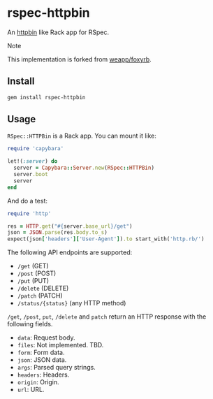 # rspec-httpbin

An [httpbin](https://github.com/postmanlabs/httpbin) like Rack app for RSpec.

> [!NOTE]
> This implementation is forked from [weapp/foxyrb](https://github.com/weapp/foxyrb/).

## Install

```bash
gem install rspec-httpbin
```

## Usage

`RSpec::HTTPBin` is a Rack app. You can mount it like:

```rb
require 'capybara'

let!(:server) do
  server = Capybara::Server.new(RSpec::HTTPBin)
  server.boot
  server
end
```

And do a test:

```rb
require 'http'

res = HTTP.get("#{server.base_url}/get")
json = JSON.parse(res.body.to_s)
expect(json['headers']['User-Agent']).to start_with('http.rb/')
```

The following API endpoints are supported:

- `/get` (GET)
- `/post` (POST)
- `/put` (PUT)
- `/delete` (DELETE)
- `/patch` (PATCH)
- `/status/{status}` (any HTTP method)

`/get`, `/post`, `put`, `/delete` and `patch` return an HTTP response with the following fields.

- `data`: Request body.
- `files`: Not implemented. TBD.
- `form`: Form data.
- `json`: JSON data.
- `args`: Parsed query strings.
- `headers`: Headers.
- `origin`: Origin.
- `url`: URL.
